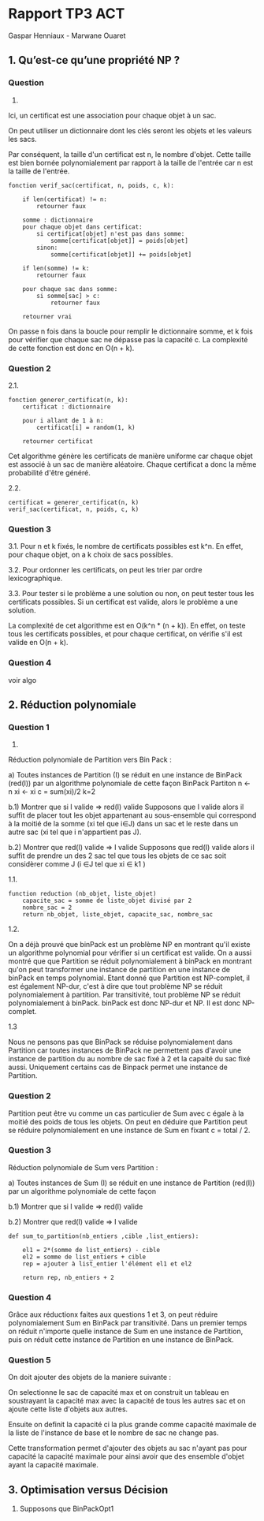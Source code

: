 # Rapport TP3 ACT

Gaspar Henniaux - Marwane Ouaret

## 1. Qu’est-ce qu’une propriété NP ?

### Question 
1.

Ici, un certificat est une association pour chaque objet à un sac.

On peut utiliser un dictionnaire dont les clés seront les objets et les valeurs les sacs.

Par conséquent, la taille d'un certificat est n, le nombre d'objet. Cette taille est bien bornée polynomialement par rapport à la taille de l'entrée car n est la taille de l'entrée.

```
fonction verif_sac(certificat, n, poids, c, k):

    if len(certificat) != n:
        retourner faux

    somme : dictionnaire
    pour chaque objet dans certificat:
        si certificat[objet] n'est pas dans somme:
            somme[certificat[objet]] = poids[objet]
        sinon:
            somme[certificat[objet]] += poids[objet]

    if len(somme) != k:
        retourner faux

    pour chaque sac dans somme:
        si somme[sac] > c:
            retourner faux

    retourner vrai
```

On passe n fois dans la boucle pour remplir le dictionnaire somme, et k fois pour vérifier que chaque sac ne dépasse pas la capacité c. La complexité de cette fonction est donc en O(n + k).

### Question 2

2.1.

```
fonction generer_certificat(n, k):
    certificat : dictionnaire

    pour i allant de 1 à n:
        certificat[i] = random(1, k)

    retourner certificat
```
Cet algorithme génère les certificats de manière uniforme car chaque objet est associé à un sac de manière aléatoire. Chaque certificat a donc la même probabilité d'être généré.

2.2.

```
certificat = generer_certificat(n, k)
verif_sac(certificat, n, poids, c, k)
```

### Question 3

3.1.
Pour n et k fixés, le nombre de certificats possibles est k^n. En effet, pour chaque objet, on a k choix de sacs possibles.

3.2.
Pour ordonner les certificats, on peut les trier par ordre lexicographique.

3.3.
Pour tester si le problème a une solution ou non, on peut tester tous les certificats possibles. Si un certificat est valide, alors le problème a une solution.

La complexité de cet algorithme est en O(k^n * (n + k)). En effet, on teste tous les certificats possibles, et pour chaque certificat, on vérifie s'il est valide en O(n + k).

### Question 4

voir algo

## 2. Réduction polynomiale
### Question 1
1.
Réduction polynomiale de Partition vers Bin Pack :

a) Toutes instances de Partition (I) se réduit en une instance de BinPack (red(I)) par un algorithme polynomiale de cette façon
BinPack    Partiton
n       <- n
xi      <- xi
c = sum(xi)/2
k=2

b.1) Montrer que si I valide => red(I) valide
Supposons que I valide alors il suffit de placer tout les objet appartenant au sous-ensemble qui correspond à la moitié de la somme (xi tel que i∈J) dans un sac et le reste dans un autre sac (xi tel que i n'appartient pas J).

b.2) Montrer que red(I) valide => I valide
Supposons que red(I) valide alors il suffit de prendre un des 2 sac tel que tous les objets de ce sac soit considèrer comme J (i ∈J tel que xi ∈ k1 )


1.1.
```
function reduction (nb_objet, liste_objet)
    capacite_sac = somme de liste_objet divisé par 2
    nombre_sac = 2
    return nb_objet, liste_objet, capacite_sac, nombre_sac
```
1.2.

On a déjà prouvé que binPack est un problème NP en montrant qu'il existe un algorithme polynomial pour vérifier si un certificat est valide. 
On a aussi montré que que Partition se réduit polynomialement à binPack en montrant qu'on peut transformer une instance de partition en une instance de binPack en temps polynomial. 
Etant donné que Partition est NP-complet, il est également NP-dur, c'est à dire que tout problème NP se réduit polynomialement à partition. Par transitivité, tout problème NP se réduit polynomialement à binPack. binPack est donc NP-dur et NP. Il est donc NP-complet.

1.3

Nous ne pensons pas que BinPack se réduise polynomialement dans Partition  car toutes instances de BinPack ne permettent pas d'avoir une instance de partition du au nombre de sac fixé à 2 et la capaité du sac fixé aussi. Uniquement certains cas de Binpack permet une instance de Partition.

### Question 2

Partition peut être vu comme un cas particulier de Sum avec c égale à la moitié des poids de tous les objets. On peut en déduire que Partition peut se réduire polynomialement en une instance de Sum en fixant c = total / 2.

### Question 3

Réduction polynomiale de Sum vers Partition :

a) Toutes instances de Sum (I) se réduit en une instance de Partition (red(I)) par un algorithme polynomiale de cette façon

b.1) Montrer que si I valide => red(I) valide

b.2) Montrer que red(I) valide => I valide

```
def sum_to_partition(nb_entiers ,cible ,list_entiers):
    
    el1 = 2*(somme de list_entiers) - cible
    el2 = somme de list_entiers + cible
    rep = ajouter à list_entier l'élément el1 et el2

    return rep, nb_entiers + 2
```

### Question 4

Grâce aux réductionx faites aux questions 1 et 3, on peut réduire polynomialement Sum en BinPack par transitivité. 
Dans un premier temps on réduit n'importe quelle instance de Sum en une instance de Partition, puis on réduit cette instance de Partition en une instance de BinPack.

### Question 5

On doit ajouter des objets de la maniere suivante :

On selectionne le sac de capacité max et on construit un tableau en soustrayant la capacité max avec la capacité de tous les autres sac et on ajoute cette liste d'objets aux autres. 

Ensuite on definit la capacité ci la plus grande comme capacité maximale de la liste de l'instance de base et le nombre de sac ne change pas.

Cette transformation permet d'ajouter des objets au sac n'ayant pas pour capacité la capacité maximale pour ainsi avoir que des ensemble d'objet ayant la capacité maximale.

## 3. Optimisation versus Décision

1. Supposons que BinPackOpt1